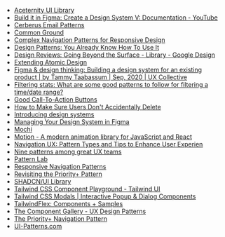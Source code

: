 - [Aceternity UI Library](https://ui.aceternity.com)
- [Build it in Figma: Create a Design System V: Documentation -
    YouTube](https://www.youtube.com/watch?v=Yp_qfB1FA0Y)
- [Cerberus Email Patterns](http://tedgoas.github.io/Cerberus)
- [Common Ground](https://www.mit.ed~jtidwell/interaction_patterns.html)
- [Complex Navigation Patterns
    for Responsive Design](https://bradfrost.com/blog/post/complex-navigation-patterns-for-responsive-design)
- [Design Patterns: You Already Know How
    To Use It](https://www.smashingmagazine.com/2012/09/you-already-know-how-to-use-it)
- [Design Reviews: Going Beyond the Surface - Library -
    Google Design](https://design.google/library/going-beyond-the-surface)
- [Extending Atomic Design](https://bradfrost.com/blog/post/extending-atomic-design)
- [Figma
    & design thinking: Building a design system for an existing product | by Tammy Taabassum | Sep, 2020 | UX
    Collective](https://uxdesign.cc/figma-design-thinking-building-a-design-system-for-an-existing-product-388bfdeb844b)
- [Filtering
    stats: What are some good patterns to follow for filtering a time/date range?](https://ux.stackexchange.com/questions/13939/filtering-stats-what-are-some-good-patterns-to-follow-for-filtering-a-time-date)
- [Good Call-To-Action Buttons](https://www.uxbooth.com/articles/good-call-to-action-buttons)
- [How to Make Sure Users Don't
    Accidentally Delete](https://uxmovement.com/buttons/how-to-make-sure-users-dont-accidentally-delete)
- [Introducing design systems](https://www.designbetter.co/design-systems-handbook/introducing-design-systems)
- [Managing Your Design System in Figma](https://www.headway.io/blog/managing-your-design-system-in-figma)
- [Mochi](https://app.mochi.cards)
- [Motion - A modern animation library for JavaScript and React](https://motion.dev)
- [Navigation UX: Pattern Types and Tips to Enhance User Experien](https://userpilot.com/blog/navigation-ux)
- [Nine patterns among great UX
    teams](https://medium.com/@cameronmoll/nine-patterns-among-great-ux-teams-3cc37252b59a)
- [Pattern Lab](https://patternlab.io)
- [Responsive Navigation Patterns](https://bradfrost.com/blog/post/responsive-nav-patterns)
- [Revisiting the Priority+ Pattern](https://bradfrost.com/blog/post/revisiting-the-priority-pattern)
- [SHADCN/UI Library](https://ui.shadcn.com)
- [Tailwind CSS Component Playground - Tailwind UI](https://tailwindui.com/components/preview)
- [Tailwind CSS Modals | Interactive Popup & Dialog Components](https://wpdean.com/tuikit/modals.html)
- [TailwindFlex: Components + Samples](https://tailwindflex.com)
- [The Component Gallery - UX Design Patterns](https://component.gallery)
- [The Priority+ Navigation Pattern](https://css-tricks.com/the-priority-navigation-pattern)
- [UI-Patterns.com](https://ui-patterns.com)

